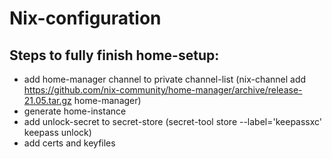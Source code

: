 # Nix-configuration

## Steps to fully finish home-setup:

* add home-manager channel to private channel-list (nix-channel add https://github.com/nix-community/home-manager/archive/release-21.05.tar.gz home-manager)
* generate home-instance
* add unlock-secret to secret-store (secret-tool store --label='keepassxc' keepass unlock)
* add certs and keyfiles
